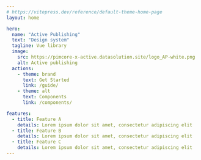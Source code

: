 ```yaml
---
# https://vitepress.dev/reference/default-theme-home-page
layout: home

hero:
  name: "Active Publishing"
  text: "Design system"
  tagline: Vue library
  image:
    src: https://pimcore-x-active.datasolution.site/logo_AP-white.png
    alt: Active publishing
  actions:
    - theme: brand
      text: Get Started
      link: /guide/
    - theme: alt
      text: Components
      link: /components/

features:
  - title: Feature A
    details: Lorem ipsum dolor sit amet, consectetur adipiscing elit
  - title: Feature B
    details: Lorem ipsum dolor sit amet, consectetur adipiscing elit
  - title: Feature C
    details: Lorem ipsum dolor sit amet, consectetur adipiscing elit
---
```


